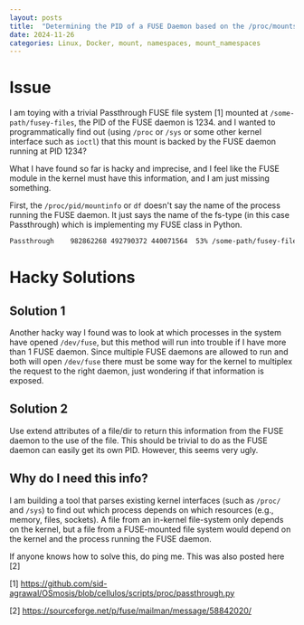 ```yaml
---
layout: posts
title:  "Determining the PID of a FUSE Daemon based on the /proc/mounts"
date: 2024-11-26
categories: Linux, Docker, mount, namespaces, mount_namespaces
---
```


# Issue
I am toying with a trivial Passthrough FUSE file system [1] mounted at `/some-path/fusey-files`, the PID of the FUSE daemon is 1234. 
and I wanted to programmatically find out (using `/proc` or `/sys` or some other kernel interface such as `ioctl`) 
that this mount is backed by the FUSE daemon running at PID 1234? 

What I have found so far is hacky and imprecise, and I feel like the FUSE module in the kernel must have this information, and I am just missing something. 

First, the `/proc/pid/mountinfo` or `df` doesn't say the name of the process running the FUSE daemon. 
It just says the name of the fs-type (in this case Passthrough) which is implementing my FUSE class in Python. 
```bash
Passthrough    982862268 492790372 440071564  53% /some-path/fusey-files
```

# Hacky Solutions

## Solution 1
Another hacky way I found was to look at which processes in the system have opened `/dev/fuse`, but this method will run into trouble if I have more than 1 FUSE daemon. Since multiple FUSE daemons are allowed to run and both will open `/dev/fuse` there must be some way for the kernel to multiplex the request to the right daemon, just wondering if that information is exposed.

## Solution 2
Use extend attributes of a file/dir to return this information from the FUSE daemon to the use of the file.
This should be trivial to do as the FUSE daemon can easily get its own PID. 
However, this seems very ugly.


## Why do I need this info?
I am building a tool that parses existing kernel interfaces (such as `/proc/` and `/sys`) 
to find out which process depends on which resources (e.g., memory, files, sockets). 
A file from an in-kernel file-system only depends on the kernel, 
but a file from a FUSE-mounted file system would depend on the kernel and the process running the FUSE daemon.

If anyone knows how to solve this, do ping me.
This was also posted here [2]


[1] https://github.com/sid-agrawal/OSmosis/blob/cellulos/scripts/proc/passthrough.py

[2] https://sourceforge.net/p/fuse/mailman/message/58842020/